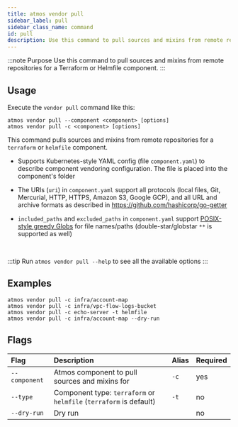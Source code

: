 ```yaml
---
title: atmos vendor pull
sidebar_label: pull
sidebar_class_name: command
id: pull
description: Use this command to pull sources and mixins from remote repositories for a Terraform or Helmfile component.
---
```


:::note Purpose
Use this command to pull sources and mixins from remote repositories for a Terraform or Helmfile component.
:::

## Usage

Execute the `vendor pull` command like this:

```shell
atmos vendor pull --component <component> [options]
atmos vendor pull -c <component> [options]
```

This command pulls sources and mixins from remote repositories for a `terraform` or `helmfile` component.

- Supports Kubernetes-style YAML config (file `component.yaml`) to describe component vendoring configuration. The file is placed into the component's
  folder

- The URIs (`uri`) in `component.yaml` support all protocols (local files, Git, Mercurial, HTTP, HTTPS, Amazon S3, Google GCP), and all URL and
  archive formats as described in https://github.com/hashicorp/go-getter

- `included_paths` and `excluded_paths` in `component.yaml` support [POSIX-style greedy Globs](https://en.wikipedia.org/wiki/Glob_(programming)) for
  file names/paths (double-star/globstar `**` is supported as well)

<br/>

:::tip
Run `atmos vendor pull --help` to see all the available options
:::

## Examples

```shell
atmos vendor pull -c infra/account-map
atmos vendor pull -c infra/vpc-flow-logs-bucket
atmos vendor pull -c echo-server -t helmfile
atmos vendor pull -c infra/account-map --dry-run
```

## Flags

| Flag          | Description                                                        | Alias | Required |
|:--------------|:-------------------------------------------------------------------|:------|:---------|
| `--component` | Atmos component to pull sources and mixins for                     | `-c`  | yes      |
| `--type`      | Component type: `terraform` or `helmfile` (`terraform` is default) | `-t`  | no       |
| `--dry-run`   | Dry run                                                            |       | no       |
